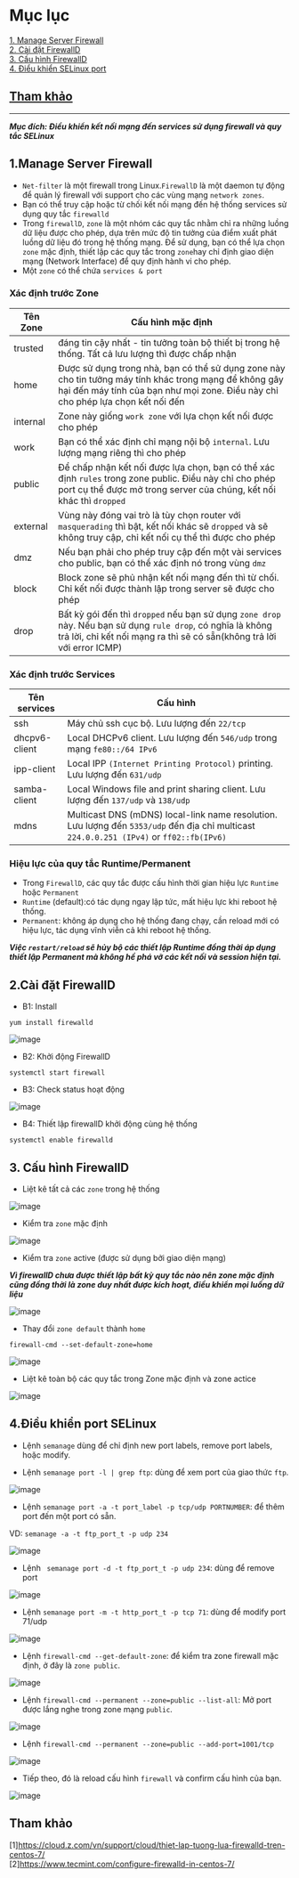# Mục lục    
[1. Manage Server Firewall](#1)   
[2. Cài đặt FirewallD ](#2)      
[3. Cấu hình FirewallD ](#3)     
[4. Điểu khiển SELinux port ](#4)           

## [Tham khảo](#5)        

----       

***Mục đích: Điều khiển kết nối mạng đến services sử dụng firewall và quy tắc SELinux***  

<a name='1'></a>      

## 1.Manage Server Firewall        
- `Net-filter` là một firewall trong Linux.`FirewallD` là một daemon tự động để quản lý firewall với support cho các vùng mạng `network zones`.            
- Bạn có thể truy cập hoặc từ chối kết nối mạng đến hệ thống services sử dụng quy tắc `firewalld`       
- Trong `firewallD`, `zone` là một nhóm các quy tắc nhằm chỉ ra những luồng dữ liệu được cho phép, dựa trên mức độ tin tưởng của điểm xuất phát luồng dữ liệu đó trong hệ thống mạng. Để sử dụng, bạn có thể lựa chọn `zone` mặc định, thiết lập các quy tắc trong `zone`hay chỉ định giao diện mạng (Network Interface) để quy định hành vi cho phép.     
- Một `zone` có thể chứa `services & port`           

### Xác định trước Zone
|Tên Zone|Cấu hình mặc định|    
|----|----|    
|trusted|đáng tin cậy nhất - tin tưởng toàn bộ thiết bị trong hệ thống. Tất cả lưu lượng thì được chấp nhận|         
|home|Được sử dụng trong nhà, bạn có thể sử dụng zone này cho tin tưởng máy tính khác trong mạng để không gây hại đến máy tính của bạn như mọi zone. Điều này chỉ cho phép lựa chọn kết nối đến  |       
|internal|Zone này giống `work zone` với lựa chọn kết nối được cho phép|        
|work|Bạn có thể xác định chỉ mạng nội bộ `internal`. Lưu lượng mạng riêng thì cho phép|       
|public|Để chấp nhận kết nối được lựa chọn, bạn có thể xác định `rules` trong zone public. Điều  này chỉ cho phép port cụ thể được mở trong server của chúng, kết nối khác thì `dropped`|      
|external|Vùng này đóng vai trò là tùy chọn router với `masquerading` thì bật, kết nối khác sẽ `dropped` và sẽ không truy cập, chỉ kết nối cụ thể thì được cho phép |   
|dmz|Nếu bạn phải cho phép truy cập đến một vài services cho public, bạn có thể xác định nó trong vùng `dmz`|  
|block|Block zone sẽ phủ nhận kết nối mạng đến thì từ chối. Chỉ kết nối được thành lập trong server sẽ được cho phép|    
|drop|Bất kỳ gói đến thì `dropped` nếu bạn sử dụng `zone drop` này. Nếu bạn sử dụng `rule drop`, có nghĩa là không trả lời, chỉ kết nối mạng ra thì sẽ có sẵn(không trả lời với error ICMP)|    


### Xác định trước Services    

|Tên services|Cấu hình|    
|----|----|   
|ssh|Máy chủ ssh cục bộ. Lưu lượng đến `22/tcp`|   
|dhcpv6-client|Local DHCPv6 client. Lưu lượng đến `546/udp` trong mạng `fe80::/64 IPv6`|    
|ipp-client|Local IPP `(Internet Printing Protocol)` printing. Lưu lượng đến `631/udp`|    
|samba-client|Local Windows file and print sharing client. Lưu lượng đến `137/udp` và `138/udp`|    
|mdns|Multicast DNS (mDNS) local-link name resolution. Lưu lượng đến `5353/udp` đến địa chỉ multicast `224.0.0.251 (IPv4)` or `ff02::fb(IPv6)`|   

### Hiệu lực của quy tắc Runtime/Permanent     

- Trong `FirewallD`, các quy tắc được cấu hình thời gian hiệu lực `Runtime` hoặc `Permanent`    
- `Runtime` (default):có tác dụng ngay lập tức, mất hiệu lực khi reboot hệ thống.   
- `Permanent`: không áp dụng cho hệ thống đang chạy, cần reload mới có hiệu lực, tác dụng vĩnh viễn cả khi reboot hệ thống.     

***Việc `restart/reload` sẽ hủy bộ các thiết lập Runtime đồng thời áp dụng thiết lập Permanent mà không hề phá vỡ các kết nối và session hiện tại.***

<a name='2'></a>  

## 2.Cài đặt FirewallD      
- B1: Install   
```   
yum install firewalld    
```        

![image](image/installfirewalld.png)  
- B2: Khởi động FirewallD     
```  
systemctl start firewall    
```    
- B3: Check status hoạt động    

![image](image/status-firewalld.png)    

- B4: Thiết lập firewallD khởi động cùng hệ thống    
```    
systemctl enable firewalld     
```    

<a name='3'></a>   

## 3. Cấu hình FirewallD    

- Liệt kê tất cả các `zone` trong hệ thống    

![image](image/checkzone.png)    

- Kiểm tra `zone` mặc định     

![image](image/zonedefault.png)    

- Kiểm tra `zone` active (được sử dụng bởi giao diện mạng)     

***Vì firewallD chưa được thiết lập bất kỳ quy tắc nào nên zone mặc định cũng đồng thời là zone duy nhất được kích hoạt, điều khiển mọi luồng dữ liệu***    

![image](image/actice-zones.png)     

- Thay đổi `zone default` thành `home`     
``` 
firewall-cmd --set-default-zone=home    
```     
![image](image/set-zone.png)   

- Liệt kê toàn bộ các quy tắc trong Zone mặc định và zone actice     

![image](image/zone-all.png)    

<a name='4'></a>   

## 4.Điều khiển port SELinux      

- Lệnh `semanage` dùng để chỉ định new port labels, remove port labels, hoặc modify.    

- Lệnh `semanage port -l | grep ftp`: dùng để xem port của giao thức `ftp`.      

![image](image/seeportftp.png)      

- Lệnh `semanage port -a -t port_label -p tcp/udp PORTNUMBER`: để thêm port đến một port có sẵn.

VD: `semanage -a -t ftp_port_t -p udp 234`  

![image](image/addport.png)    

- Lệnh ` semanage port -d -t ftp_port_t -p udp 234`: dùng để remove port   

![image](image/deleteport.png)    

- Lệnh `semanage port -m -t http_port_t -p tcp 71`: dùng để modify port 71/udp     

![image](image/modifyport.png)   
<a name='5'></a>    

- Lệnh `firewall-cmd --get-default-zone`: để kiểm tra zone firewall mặc định, ở đây là `zone public`.    

![image](image/defaultzone.png)     
- Lệnh `firewall-cmd --permanent --zone=public --list-all`: Mở port được lắng nghe trong zone mạng `public`.     

![image](image/portlisted.png)     

- Lệnh `firewall-cmd --permanent --zone=public --add-port=1001/tcp`      

![image](image/addport1.png)   

- Tiếp theo, đó là reload cấu hình `firewall` và confirm cấu hình của bạn.    

![image](image/confirm.png)   


## Tham khảo   
[1]https://cloud.z.com/vn/support/cloud/thiet-lap-tuong-lua-firewalld-tren-centos-7/   
[2]https://www.tecmint.com/configure-firewalld-in-centos-7/   
